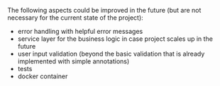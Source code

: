 The following aspects could be improved in the future (but are not necessary for the current state of the project):

- error handling with helpful error messages
- service layer for the business logic in case project scales up in the future
- user input validation (beyond the basic validation that is already implemented with simple annotations)
- tests
- docker container

